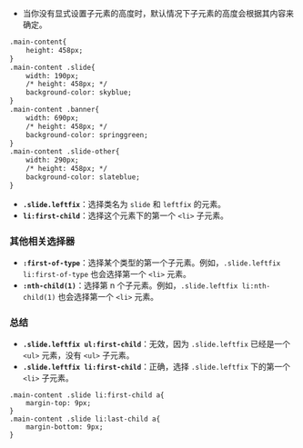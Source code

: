 

- 当你没有显式设置子元素的高度时，默认情况下子元素的高度会根据其内容来确定。



```html
.main-content{ 
    height: 458px;
}
.main-content .slide{ 
    width: 190px;
    /* height: 458px; */
    background-color: skyblue;
}
.main-content .banner{ 
    width: 690px;
    /* height: 458px; */
    background-color: springgreen;
}
.main-content .slide-other{ 
    width: 290px;
    /* height: 458px; */
    background-color: slateblue;
}
```

- **`.slide.leftfix`**：选择类名为 `slide` 和 `leftfix` 的元素。
- **`li:first-child`**：选择这个元素下的第一个 `<li>` 子元素。

### 其他相关选择器

- **`:first-of-type`**：选择某个类型的第一个子元素。例如，`.slide.leftfix li:first-of-type` 也会选择第一个 `<li>` 元素。
- **`:nth-child(1)`**：选择第 n 个子元素。例如，`.slide.leftfix li:nth-child(1)` 也会选择第一个 `<li>` 元素。

### 总结

- **`.slide.leftfix ul:first-child`**：无效，因为 `.slide.leftfix` 已经是一个 `<ul>` 元素，没有 `<ul>` 子元素。
- **`.slide.leftfix li:first-child`**：正确，选择 `.slide.leftfix` 下的第一个 `<li>` 子元素。

```
.main-content .slide li:first-child a{
    margin-top: 9px;
}
.main-content .slide li:last-child a{
    margin-bottom: 9px;
}
```

